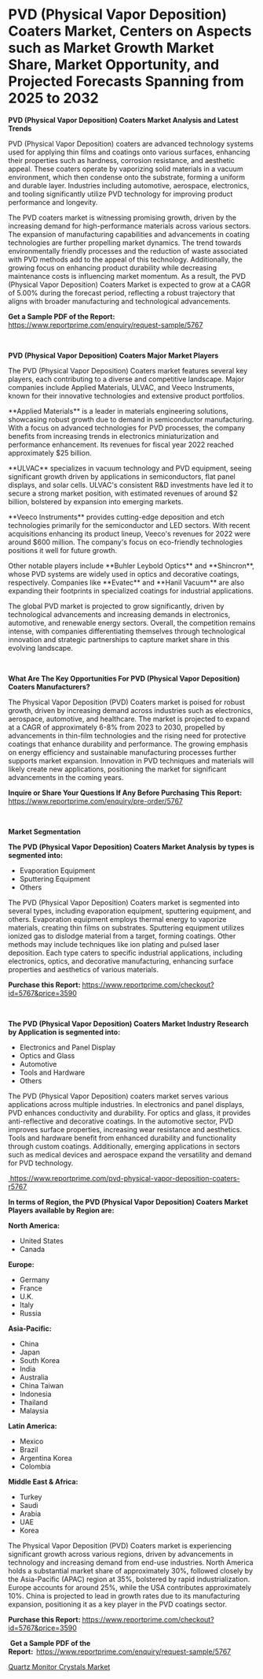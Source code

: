 <p><h1>PVD (Physical Vapor Deposition) Coaters Market, Centers on Aspects such as Market Growth Market Share, Market Opportunity, and Projected Forecasts Spanning from 2025 to 2032</h1></p><p><strong>PVD (Physical Vapor Deposition) Coaters Market Analysis and Latest Trends</strong></p>
<p><p>PVD (Physical Vapor Deposition) coaters are advanced technology systems used for applying thin films and coatings onto various surfaces, enhancing their properties such as hardness, corrosion resistance, and aesthetic appeal. These coaters operate by vaporizing solid materials in a vacuum environment, which then condense onto the substrate, forming a uniform and durable layer. Industries including automotive, aerospace, electronics, and tooling significantly utilize PVD technology for improving product performance and longevity.</p><p>The PVD coaters market is witnessing promising growth, driven by the increasing demand for high-performance materials across various sectors. The expansion of manufacturing capabilities and advancements in coating technologies are further propelling market dynamics. The trend towards environmentally friendly processes and the reduction of waste associated with PVD methods add to the appeal of this technology. Additionally, the growing focus on enhancing product durability while decreasing maintenance costs is influencing market momentum. As a result, the PVD (Physical Vapor Deposition) Coaters Market is expected to grow at a CAGR of 5.00% during the forecast period, reflecting a robust trajectory that aligns with broader manufacturing and technological advancements.</p></p>
<p><strong>Get a Sample PDF of the Report:&nbsp;</strong> <a href="https://www.reportprime.com/enquiry/request-sample/5767?utm_campaign=2190&utm_medium=2&utm_source=Github&utm_content=ia&utm_term=19032025&utm_id=pvd-physical-vapor-deposition-coaters">https://www.reportprime.com/enquiry/request-sample/5767</a></p>
<p>&nbsp;</p>
<p><strong>PVD (Physical Vapor Deposition) Coaters Major Market Players</strong></p>
<p><p>The PVD (Physical Vapor Deposition) Coaters market features several key players, each contributing to a diverse and competitive landscape. Major companies include Applied Materials, ULVAC, and Veeco Instruments, known for their innovative technologies and extensive product portfolios.</p><p>**Applied Materials** is a leader in materials engineering solutions, showcasing robust growth due to demand in semiconductor manufacturing. With a focus on advanced technologies for PVD processes, the company benefits from increasing trends in electronics miniaturization and performance enhancement. Its revenues for fiscal year 2022 reached approximately $25 billion.</p><p>**ULVAC** specializes in vacuum technology and PVD equipment, seeing significant growth driven by applications in semiconductors, flat panel displays, and solar cells. ULVAC's consistent R&D investments have led it to secure a strong market position, with estimated revenues of around $2 billion, bolstered by expansion into emerging markets.</p><p>**Veeco Instruments** provides cutting-edge deposition and etch technologies primarily for the semiconductor and LED sectors. With recent acquisitions enhancing its product lineup, Veeco's revenues for 2022 were around $600 million. The company's focus on eco-friendly technologies positions it well for future growth.</p><p>Other notable players include **Buhler Leybold Optics** and **Shincron**, whose PVD systems are widely used in optics and decorative coatings, respectively. Companies like **Evatec** and **Hanil Vacuum** are also expanding their footprints in specialized coatings for industrial applications.</p><p>The global PVD market is projected to grow significantly, driven by technological advancements and increasing demands in electronics, automotive, and renewable energy sectors. Overall, the competition remains intense, with companies differentiating themselves through technological innovation and strategic partnerships to capture market share in this evolving landscape.</p></p>
<p>&nbsp;</p>
<p><strong>What Are The Key Opportunities For PVD (Physical Vapor Deposition) Coaters Manufacturers?</strong></p>
<p><p>The Physical Vapor Deposition (PVD) Coaters market is poised for robust growth, driven by increasing demand across industries such as electronics, aerospace, automotive, and healthcare. The market is projected to expand at a CAGR of approximately 6-8% from 2023 to 2030, propelled by advancements in thin-film technologies and the rising need for protective coatings that enhance durability and performance. The growing emphasis on energy efficiency and sustainable manufacturing processes further supports market expansion. Innovation in PVD techniques and materials will likely create new applications, positioning the market for significant advancements in the coming years.</p></p>
<p><strong>Inquire or Share Your Questions If Any Before Purchasing This Report:</strong> <a href="https://www.reportprime.com/enquiry/pre-order/5767?utm_campaign=2190&utm_medium=2&utm_source=Github&utm_content=ia&utm_term=19032025&utm_id=pvd-physical-vapor-deposition-coaters">https://www.reportprime.com/enquiry/pre-order/5767</a></p>
<p>&nbsp;</p>
<p><strong>Market Segmentation</strong></p>
<p><strong>The PVD (Physical Vapor Deposition) Coaters Market Analysis by types is segmented into:</strong></p>
<p><ul><li>Evaporation Equipment</li><li>Sputtering Equipment</li><li>Others</li></ul></p>
<p><p>The PVD (Physical Vapor Deposition) Coaters market is segmented into several types, including evaporation equipment, sputtering equipment, and others. Evaporation equipment employs thermal energy to vaporize materials, creating thin films on substrates. Sputtering equipment utilizes ionized gas to dislodge material from a target, forming coatings. Other methods may include techniques like ion plating and pulsed laser deposition. Each type caters to specific industrial applications, including electronics, optics, and decorative manufacturing, enhancing surface properties and aesthetics of various materials.</p></p>
<p><strong>Purchase this Report:&nbsp;</strong><a href="https://www.reportprime.com/checkout?id=5767&price=3590&utm_campaign=2190&utm_medium=2&utm_source=Github&utm_content=ia&utm_term=19032025&utm_id=pvd-physical-vapor-deposition-coaters">https://www.reportprime.com/checkout?id=5767&price=3590</a></p>
<p>&nbsp;</p>
<p><strong>The PVD (Physical Vapor Deposition) Coaters Market Industry Research by Application is segmented into:</strong></p>
<p><ul><li>Electronics and Panel Display</li><li>Optics and Glass</li><li>Automotive</li><li>Tools and Hardware</li><li>Others</li></ul></p>
<p><p>The PVD (Physical Vapor Deposition) coaters market serves various applications across multiple industries. In electronics and panel displays, PVD enhances conductivity and durability. For optics and glass, it provides anti-reflective and decorative coatings. In the automotive sector, PVD improves surface properties, increasing wear resistance and aesthetics. Tools and hardware benefit from enhanced durability and functionality through custom coatings. Additionally, emerging applications in sectors such as medical devices and aerospace expand the versatility and demand for PVD technology.</p></p>
<p><a href="https://www.reportprime.com/pvd-physical-vapor-deposition-coaters-r5767?utm_campaign=2190&utm_medium=2&utm_source=Github&utm_content=ia&utm_term=19032025&utm_id=pvd-physical-vapor-deposition-coaters">&nbsp;https://www.reportprime.com/pvd-physical-vapor-deposition-coaters-r5767</a></p>
<p><strong>In terms of Region, the PVD (Physical Vapor Deposition) Coaters Market Players available by Region are:</strong></p>
<p>
    <p> <strong> North America: </strong>
        <ul>
            <li>United States</li>
            <li>Canada</li>
        </ul>
        </p> 
    <p> <strong> Europe: </strong>
        <ul>
            <li>Germany</li>
            <li>France</li>
            <li>U.K.</li>
            <li>Italy</li>
            <li>Russia</li>
        </ul>
        </p> 
    <p> <strong> Asia-Pacific: </strong>
        <ul>
            <li>China</li>
            <li>Japan</li>
            <li>South Korea</li>
            <li>India</li>
            <li>Australia</li>
            <li>China Taiwan</li>
            <li>Indonesia</li>
            <li>Thailand</li>
            <li>Malaysia</li>
        </ul>
        </p> 
    <p> <strong> Latin America: </strong>
        <ul>
            <li>Mexico</li>
            <li>Brazil</li>
            <li>Argentina Korea</li>
            <li>Colombia</li>
        </ul>
        </p> 
    <p> <strong> Middle East & Africa: </strong>
        <ul>
            <li>Turkey</li>
            <li>Saudi</li>
            <li>Arabia</li>
            <li>UAE</li>
            <li>Korea</li>
        </ul>
    </p>
    </p>
<p><p>The Physical Vapor Deposition (PVD) Coaters market is experiencing significant growth across various regions, driven by advancements in technology and increasing demand from end-use industries. North America holds a substantial market share of approximately 30%, followed closely by the Asia-Pacific (APAC) region at 35%, bolstered by rapid industrialization. Europe accounts for around 25%, while the USA contributes approximately 10%. China is projected to lead in growth rates due to its manufacturing expansion, positioning it as a key player in the PVD coatings sector.</p></p>
<p><strong>Purchase this Report: </strong><a href="https://www.reportprime.com/checkout?id=5767&price=3590&utm_campaign=2190&utm_medium=2&utm_source=Github&utm_content=ia&utm_term=19032025&utm_id=pvd-physical-vapor-deposition-coaters">https://www.reportprime.com/checkout?id=5767&price=3590</a></p>
<p>&nbsp;<strong>Get a Sample PDF of the Report:&nbsp;&nbsp;</strong><a href="https://www.reportprime.com/enquiry/request-sample/5767?utm_campaign=2190&utm_medium=2&utm_source=Github&utm_content=ia&utm_term=19032025&utm_id=pvd-physical-vapor-deposition-coaters">https://www.reportprime.com/enquiry/request-sample/5767</a></p>
<p><strong></strong></p>
<p><p><a href="https://github.com/AshrafKhan865/Market-Research-Report-List-1/blob/main/quartz-monitor-crystals-market.md?utm_campaign=2190&utm_medium=2&utm_source=Github&utm_content=ia&utm_term=19032025&utm_id=pvd-physical-vapor-deposition-coaters">Quartz Monitor Crystals Market</a></p></p>